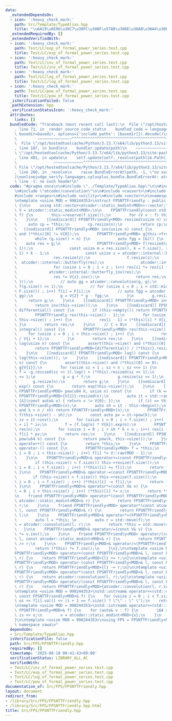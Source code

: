 ```yaml
---
data:
  _extendedDependsOn:
  - icon: ':heavy_check_mark:'
    path: Src/Template/TypeAlias.hpp
    title: "\u6A19\u6E96\u30C7\u30FC\u30BF\u578B\u306E\u30A8\u30A4\u30EA\u30A2\u30B9"
  _extendedRequiredBy: []
  _extendedVerifiedWith:
  - icon: ':heavy_check_mark:'
    path: Test/LC/exp_of_formal_power_series.test.cpp
    title: Test/LC/exp_of_formal_power_series.test.cpp
  - icon: ':heavy_check_mark:'
    path: Test/LC/inv_of_formal_power_series.test.cpp
    title: Test/LC/inv_of_formal_power_series.test.cpp
  - icon: ':heavy_check_mark:'
    path: Test/LC/log_of_formal_power_series.test.cpp
    title: Test/LC/log_of_formal_power_series.test.cpp
  - icon: ':heavy_check_mark:'
    path: Test/LC/pow_of_formal_power_series.test.cpp
    title: Test/LC/pow_of_formal_power_series.test.cpp
  _isVerificationFailed: false
  _pathExtension: hpp
  _verificationStatusIcon: ':heavy_check_mark:'
  attributes:
    links: []
  bundledCode: "Traceback (most recent call last):\n  File \"/opt/hostedtoolcache/Python/3.13.7/x64/lib/python3.13/site-packages/onlinejudge_verify/documentation/build.py\"\
    , line 71, in _render_source_code_stat\n    bundled_code = language.bundle(stat.path,\
    \ basedir=basedir, options={'include_paths': [basedir]}).decode()\n          \
    \         ~~~~~~~~~~~~~~~^^^^^^^^^^^^^^^^^^^^^^^^^^^^^^^^^^^^^^^^^^^^^^^^^^^^^^^^^^^^^^^^^^\n\
    \  File \"/opt/hostedtoolcache/Python/3.13.7/x64/lib/python3.13/site-packages/onlinejudge_verify/languages/cplusplus.py\"\
    , line 187, in bundle\n    bundler.update(path)\n    ~~~~~~~~~~~~~~^^^^^^\n  File\
    \ \"/opt/hostedtoolcache/Python/3.13.7/x64/lib/python3.13/site-packages/onlinejudge_verify/languages/cplusplus_bundle.py\"\
    , line 401, in update\n    self.update(self._resolve(pathlib.Path(included), included_from=path))\n\
    \                ~~~~~~~~~~~~~^^^^^^^^^^^^^^^^^^^^^^^^^^^^^^^^^^^^^^^^^^^^\n \
    \ File \"/opt/hostedtoolcache/Python/3.13.7/x64/lib/python3.13/site-packages/onlinejudge_verify/languages/cplusplus_bundle.py\"\
    , line 260, in _resolve\n    raise BundleErrorAt(path, -1, \"no such header\"\
    )\nonlinejudge_verify.languages.cplusplus_bundle.BundleErrorAt: atcoder/modint:\
    \ line -1: no such header\n"
  code: "#pragma once\n\n#include \"../Template/TypeAlias.hpp\"\n\n#include \"atcoder/modint\"\
    \n#include \"atcoder/convolution\"\n\n#include <cassert>\n#include <iostream>\n\
    #include <ranges>\n#include <utility>\n#include <vector>\n\nnamespace zawa {\n\
    \ntemplate <usize MOD = 998244353>\nstruct FPSNTTFriendly : public std::vector<atcoder::static_modint<MOD>>\
    \ {\n\n    using std::vector<atcoder::static_modint<MOD>>::vector;\n\n    using\
    \ V = atcoder::static_modint<MOD>;\n\n    FPSNTTFriendly(const std::vector<V>&\
    \ f) {\n        this->reserve(f.size());\n        for (V v : f) this->push_back(std::move(v));\n\
    \    }\n\n    [[nodiscard]] FPSNTTFriendly<MOD> resized(usize n) const {\n   \
    \     auto cp = *this;\n        cp.resize(n);\n        return cp;\n    }\n\n \
    \   [[nodiscard]] FPSNTTFriendly<MOD> inv(usize n) const {\n        assert(this->size()\
    \ and (*this)[0] != V{0});\n        FPSNTTFriendly<MOD> g{this->front().inv()};\n\
    \        while (g.size() < n) {\n            auto fgg = [&]() {\n            \
    \    auto res = g;\n                FPSNTTFriendly<MOD> f(resized(g.size() <<\
    \ 1));\n                const usize m = res.size(), k = f.size(), s = (m + m -\
    \ 1) + k - 1;\n                const usize z = atcoder::internal::bit_ceil(s);\n\
    \                res.resize(z);\n                f.resize(z);\n              \
    \  atcoder::internal::butterfly(res);\n                atcoder::internal::butterfly(f);\n\
    \                for (usize i = 0 ; i < z ; i++) res[i] *= res[i] * f[i];\n  \
    \              atcoder::internal::butterfly_inv(res);\n                res.resize(k);\n\
    \                res *= V{z}.inv();\n                return res;\n           \
    \ }();\n            // auto gg = atcoder::convolution(g, g);\n            // std::vector<T>\
    \ f(g.size() << 1);\n            // for (usize i = 0 ; i < std::min(f.size(),\
    \ F.size()) ; i++) f[i] = F[i];\n            // auto fgg = atcoder::convolution(f,\
    \ gg);\n            g = V{2} * g - fgg;\n        }\n        g.resize(n);\n   \
    \     return g;\n    }\n\n    [[nodiscard]] FPSNTTFriendly<MOD> inv() const {\n\
    \        return inv(this->size());\n    }\n\n    [[nodiscard]] FPSNTTFriendly<MOD>\
    \ differential() const {\n        if (this->empty()) return FPSNTTFriendly{};\n\
    \        FPSNTTFriendly res(this->size() - 1);\n        for (usize i = 1 ; i <\
    \ this->size() ; i++) {\n            res[i - 1] = (*this)[i] * V{i};\n       \
    \ }\n        return res;\n    }\n\n    // C = 0\n    [[nodiscard]] FPSNTTFriendly<MOD>\
    \ integral() const {\n        FPSNTTFriendly<MOD> res(this->size() + 1);\n   \
    \     for (usize i = 0 ; i < this->size() ; i++) {\n            res[i + 1] = (*this)[i]\
    \ / V{i + 1};\n        }\n        return res;\n    }\n\n    [[nodiscard]] FPSNTTFriendly<MOD>\
    \ log(usize n) const {\n        assert(this->size() and (*this)[0] == V{1});\n\
    \        return FPSNTTFriendly<MOD>{differential() / (*this)}.resized(n - 1).integral();\n\
    \    }\n\n    [[nodiscard]] FPSNTTFriendly<MOD> log() const {\n        return\
    \ log(this->size()); \n    }\n\n    [[nodiscard]] FPSNTTFriendly<MOD> exp(usize\
    \ n) const {\n        assert(this->size() and (*this)[0] == 0);    \n        FPSNTTFriendly<MOD>\
    \ g{V{1}};\n        for (usize sz = 1 ; sz < n ; sz <<= 1) {\n            auto\
    \ f = -g.resized(sz << 1).log() + (*this).resized(sz << 1);\n            f[0]\
    \ += 1;\n            g = g * f;\n            g.resize(sz << 1);\n        }\n \
    \       g.resize(n);\n        return g;\n    }\n\n    [[nodiscard]] FPSNTTFriendly<MOD>\
    \ exp() const {\n        return exp(this->size());\n    }\n\n    [[nodiscard]]\
    \ FPSNTTFriendly<MOD> pow(u64 k, usize n) const {\n        if (k == 0) return\
    \ FPSNTTFriendly<MOD>{V{1}}.resized(n);\n        auto it = std::ranges::find_if(*this,\
    \ [&](const auto& v) { return v != V{0}; });\n        if (it == this->end()) return\
    \ FPSNTTFriendly<MOD>(n);\n        auto sh = it - this->begin();\n        if (sh\
    \ and k > n / sh) return FPSNTTFriendly<MOD>(n);\n        FPSNTTFriendly<MOD>\
    \ f(this->size() - sh);\n        const auto pv = it->pow(k);\n        const auto\
    \ iv = it->inv();\n        for (usize i = 0 ; i < f.size() ; i++) f[i] = (*this)[sh\
    \ + i] * iv;\n        f = (f.log(n) * V{k}).exp(n);\n        FPSNTTFriendly<MOD>\
    \ res(n);\n        for (usize i = 0 ; i + sh * k < n ; i++) res[i + sh * k] =\
    \ f[i] * pv;\n        return res;\n    }\n\n    [[nodiscard]] FPSNTTFriendly<MOD>\
    \ pow(u64 k) const {\n        return pow(k, this->size());\n    }\n\n    FPSNTTFriendly<MOD>\
    \ operator+() const {\n        return *this;\n    }\n\n    FPSNTTFriendly<MOD>\
    \ operator-() const {\n        FPSNTTFriendly<MOD> f = *this;\n        for (usize\
    \ i = 0 ; i < this->size() ; i++) f[i] *= V::raw(MOD - 1);\n        return f;\n\
    \    }\n\n    FPSNTTFriendly<MOD>& operator+=(const FPSNTTFriendly<MOD>& f) {\n\
    \        if (this->size() < f.size()) this->resize(f.size());\n        for (usize\
    \ i = 0 ; i < f.size() ; i++) (*this)[i] += f[i];\n        return *this;\n   \
    \ }\n\n    FPSNTTFriendly<MOD>& operator-=(const FPSNTTFriendly<MOD>& f) {\n \
    \       if (this->size() < f.size()) this->resize(f.size());\n        for (usize\
    \ i = 0 ; i < f.size() ; i++) (*this)[i] -= f[i];\n        return *this;\n   \
    \ }\n\n    FPSNTTFriendly<MOD>& operator*=(const V& v) {\n        for (usize i\
    \ = 0 ; i < this->size() ; i++) (*this)[i] *= v;\n        return *this;\n    }\n\
    \n    friend FPSNTTFriendly<MOD> operator*(const FPSNTTFriendly<MOD>& l, const\
    \ atcoder::static_modint<MOD>& r) {\n        return FPSNTTFriendly<MOD>{l} *=\
    \ r;\n    }\n\n    friend FPSNTTFriendly<MOD> operator*(const atcoder::static_modint<MOD>&\
    \ l, const FPSNTTFriendly<MOD>& r) {\n        return FPSNTTFriendly<MOD>{r} *=\
    \ l;\n    }\n\n    FPSNTTFriendly<MOD>& operator*=(FPSNTTFriendly<MOD> f) {\n\
    \        auto l = *this; \n        auto r = std::move(f);\n        auto conved\
    \ = atcoder::convolution(l, r);\n        return *this = std::move(conved);\n \
    \   }\n\n    FPSNTTFriendly<MOD>& operator/=(const V& v) {\n        return (*this)\
    \ *= v.inv();\n    }\n\n    friend FPSNTTFriendly<MOD> operator/(const FPSNTTFriendly<MOD>&\
    \ l, const atcoder::static_modint<MOD>& r) {\n        return FPSNTTFriendly<MOD>{l}\
    \ /= r;\n    }\n\n    FPSNTTFriendly<MOD>& operator/=(FPSNTTFriendly<MOD> f) {\n\
    \        return (*this) *= f.inv();\n    }\n};\n\ntemplate <usize MOD = 998244353>\n\
    FPSNTTFriendly<MOD> operator+(const FPSNTTFriendly<MOD>& l, const FPSNTTFriendly<MOD>&\
    \ r) {\n    return FPSNTTFriendly<MOD>{l} += r;\n}\n\ntemplate <usize MOD = 998244353>\n\
    FPSNTTFriendly<MOD> operator-(const FPSNTTFriendly<MOD>& l, const FPSNTTFriendly<MOD>&\
    \ r) {\n    return FPSNTTFriendly<MOD>{l} -= r;\n}\n\ntemplate <usize MOD = 998244353>\n\
    FPSNTTFriendly<MOD> operator*(const FPSNTTFriendly<MOD>& l, const FPSNTTFriendly<MOD>&\
    \ r) {\n    return atcoder::convolution(l, r);\n}\n\ntemplate <usize MOD = 998244353>\n\
    FPSNTTFriendly<MOD> operator/(const FPSNTTFriendly<MOD>& l, const FPSNTTFriendly<MOD>&\
    \ r) {\n    return FPSNTTFriendly<MOD>{atcoder::convolution(l, r.inv())};\n}\n\
    \ntemplate <usize MOD = 998244353>\nstd::ostream& operator<<(std::ostream& os,\
    \ const FPSNTTFriendly<MOD>& f) {\n    for (usize i = 0 ; i < f.size() ; i++)\
    \ os << f[i].val() << (i + 1 == f.size() ? \"\" : \" \");\n    return os;\n}\n\
    \ntemplate <usize MOD = 998244353>\nstd::istream& operator>>(std::istream& is,\
    \ FPSNTTFriendly<MOD>& f) {\n    for (auto& v : f) {\n        i64 x;\n       \
    \ is >> x;\n        v = atcoder::static_modint<MOD>{x};\n    }\n    return is;\n\
    }\n\ntemplate <usize MOD = 998244353>\nusing FPS = FPSNTTFriendly<MOD>;\n\n} //\
    \ namespace zawa\n"
  dependsOn:
  - Src/Template/TypeAlias.hpp
  isVerificationFile: false
  path: Src/FPS/FPSNTTFriendly.hpp
  requiredBy: []
  timestamp: '2025-08-10 00:41:43+09:00'
  verificationStatus: LIBRARY_ALL_AC
  verifiedWith:
  - Test/LC/inv_of_formal_power_series.test.cpp
  - Test/LC/exp_of_formal_power_series.test.cpp
  - Test/LC/log_of_formal_power_series.test.cpp
  - Test/LC/pow_of_formal_power_series.test.cpp
documentation_of: Src/FPS/FPSNTTFriendly.hpp
layout: document
redirect_from:
- /library/Src/FPS/FPSNTTFriendly.hpp
- /library/Src/FPS/FPSNTTFriendly.hpp.html
title: Src/FPS/FPSNTTFriendly.hpp
---
```

